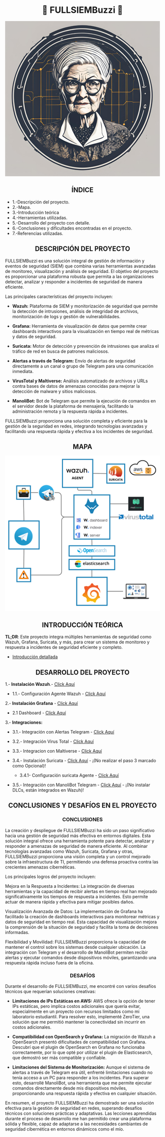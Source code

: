 
<h1 align="center">🚦   FULLSIEMBuzzi  🚦 </h1>




![buzzi](/img/buzzi.png)

<h2 align="center">  ÍNDICE  </h2>

- 1.-Descripción del proyecto.
- 2.-Mapa.
- 3.-Introducción teórica
- 4.-Herramientas utilizadas.
- 5.-Desarrollo del proyecto con detalle.
- 6.-Conclusiones y dificultades encontradas en el proyecto.
- 7.-Referencias utilizadas.

<h2 align="center">  DESCRIPCIÓN DEL PROYECTO  </h2>

FULLSIEMBuzzi es una solución integral de gestión de información y eventos de seguridad (SIEM) que combina varias herramientas avanzadas de monitoreo, visualización y análisis de seguridad. El objetivo del proyecto es proporcionar una plataforma robusta que permita a las organizaciones detectar, analizar y responder a incidentes de seguridad de manera eficiente.

Las principales características del proyecto incluyen:

- **Wazuh:** Plataforma de SIEM y monitorización de seguridad que permite la detección de intrusiones, análisis de integridad de archivos, monitorización de logs y gestión de vulnerabilidades.

- **Grafana:** Herramienta de visualización de datos que permite crear dashboards interactivos para la visualización en tiempo real de métricas y datos de seguridad.

- **Suricata:** Motor de detección y prevención de intrusiones que analiza el tráfico de red en busca de patrones maliciosos.

- **Alertas a través de Telegram:** Envío de alertas de seguridad directamente a un canal o grupo de Telegram para una comunicación inmediata.

- **VirusTotal y Maltiverse:** Análisis automatizado de archivos y URLs contra bases de datos de amenazas conocidas para mejorar la detección de malware y sitios maliciosos.

- **ManoliBot:** Bot de Telegram que permite la ejecución de comandos en el servidor desde la plataforma de mensajería, facilitando la administración remota y la respuesta rápida a incidentes.

FULLSIEMBuzzi proporciona una solución completa y eficiente para la gestión de la seguridad en redes, integrando tecnologías avanzadas y facilitando una respuesta rápida y efectiva a los incidentes de seguridad.



<h2 align="center">  MAPA </h2>


![mapa](/img/map.png)

<h2 align="center">  INTRODUCCIÓN TEÓRICA  </h2>

**TL;DR**: Este proyecto integra múltiples herramientas de seguridad como Wazuh, Grafana, Suricata, y más, para crear un sistema de monitoreo y respuesta a incidentes de seguridad eficiente y completo. 

 - [Introducción detallada](/Guia/introduccionTeorica.md)



<h2 align="center">  DESARROLLO DEL PROYECTO  </h2>

   1.- **Instalación Wazuh**.- [Click Aquí](https://documentation.wazuh.com/current/installation-guide/index.html)

   - 1.1.- Configuración Agente Wazuh - [Click Aquí](https://documentation.wazuh.com/current/installation-guide/wazuh-agent/index.html)
 

   2.- **Instalación Grafana** - [Click Aquí](Guia/conf-grafana)
   
   - 2.1 Dashboard - [Click Aquí](Guia/Dashboard.json)
     
   3.- **Integraciones:**

   - 3.1.- Integración con Alertas Telegram - [Click Aquí](Guia/conf-telegram.md)

   - 3.2.- Integración Virus Total - [Click Aquí](https://documentation.wazuh.com/current/user-manual/capabilities/malware-detection/virus-total-integration.html)
   - 3.3.- Integracion con Maltiverse - [Click Aquí](https://documentation.wazuh.com/current/user-manual/manager/manual-integration.html#maltiverse)
   - 3.4.- Instalación Suricata - [Click Aquí](https://github.com/Scosrom/Suricata-Telegram/blob/main/README.md)  - ¡(No realizar el paso 3 marcado como Opcional)!
      - 3.4.1- Configuración suricata Agente - [Click Aquí](Guia/conf-suricata.md)
   - 3.5.- Integración con ManoliBot Telegram - [Click Aquí](https://github.com/Scosrom/ManoliBot-Telegram)  - ¡(No instalar DLCs, están integrados en Wazuh)! 



<h2 align="center">  CONCLUSIONES Y DESAFÍOS EN EL PROYECTO  </h2>


<h3 align="center">  CONCLUSIONES </h3>

La creación y despliegue de FULLSIEMBuzzi ha sido un paso significativo hacia una gestión de seguridad más efectiva en entornos digitales. Esta solución integral ofrece una herramienta potente para detectar, analizar y responder a amenazas de seguridad de manera eficiente. Al combinar tecnologías avanzadas como Wazuh, Suricata, Grafana y otras, FULLSIEMBuzzi proporciona una visión completa y un control mejorado sobre la infraestructura de TI, permitiendo una defensa proactiva contra las crecientes amenazas cibernéticas.

Los principales logros del proyecto incluyen:

Mejora en la Respuesta a Incidentes: La integración de diversas herramientas y la capacidad de recibir alertas en tiempo real han mejorado significativamente los tiempos de respuesta a incidentes. Esto permite actuar de manera rápida y efectiva para mitigar posibles daños.

Visualización Avanzada de Datos: La implementación de Grafana ha facilitado la creación de dashboards interactivos para monitorear métricas y datos de seguridad en tiempo real. Esta capacidad de visualización mejora la comprensión de la situación de seguridad y facilita la toma de decisiones informadas.

Flexibilidad y Movilidad: FULLSIEMBuzzi proporciona la capacidad de mantener el control sobre los sistemas desde cualquier ubicación. La integración con Telegram y el desarrollo de ManoliBot permiten recibir alertas y ejecutar comandos desde dispositivos móviles, garantizando una respuesta rápida incluso fuera de la oficina.

<h3 align="center">  DESAFÍOS  </h3>

Durante el desarrollo de FULLSIEMBuzzi, me encontré con varios desafíos técnicos que requerían soluciones creativas:

- **Limitaciones de IPs Estáticas en AWS:** AWS ofrece la opción de tener IPs estáticas, pero implica costos adicionales que quería evitar, especialmente en un proyecto con recursos limitados como mi laboratorio estudiantil. Para resolver esto, implementé ZeroTier, una solución que me permitió mantener la conectividad sin incurrir en costos adicionales.

- **Compatibilidad con OpenSearch y Grafana:** La migración de Wazuh a OpenSearch presentó dificultades de compatibilidad con Grafana. Descubrí que el plugin de OpenSearch en Grafana no funcionaba correctamente, por lo que opté por utilizar el plugin de Elasticsearch, que demostró ser más compatible y confiable.

- **Limitaciones del Sistema de Monitorización:** Aunque el sistema de alertas a través de Telegram era útil, enfrenté limitaciones cuando no tenía acceso a un PC para responder a los incidentes. Para superar esto, desarrollé ManoliBot, una herramienta que me permite ejecutar comandos directamente desde mis dispositivos móviles, proporcionando una respuesta rápida y efectiva en cualquier situación.

En resumen, el proyecto FULLSIEMBuzzi ha demostrado ser una solución efectiva para la gestión de seguridad en redes, superando desafíos técnicos con soluciones prácticas y adaptativas. Las lecciones aprendidas durante el proceso de desarrollo me han permitido crear una plataforma sólida y flexible, capaz de adaptarse a las necesidades cambiantes de seguridad cibernética en entornos dinámicos como el mío.







